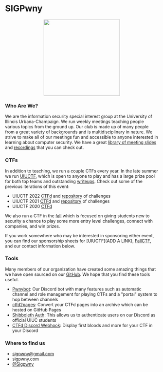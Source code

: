 # SIGPwny

<p align="center">
    <img width="250" src="https://sigpwny.com/images/logo.png?raw=true"/>
</p>

### Who Are We?

We are the information security special interest group at the University of Illinois Urbana-Champaign. We run weekly meetings teaching people various topics from the ground up. Our club is made up of many people from a great variety of backgrounds and is multidisciplinary in nature. We strive to make all of our meetings fun and accessible to anyone interested in learning about computer security. We have a great [library of meeting slides](https://sigpwny.com/presentation/) and [recordings](https://www.youtube.com/channel/UC3fWGYI7-Kt3Gi0aOIZMicg) that you can check out. 

### CTFs

In addition to teaching, we run a couple CTFs every year. In the late summer we run [UIUCTF](https://uiuc.tf/), which is open to anyone to play and has a large prize pool for both top teams and outstanding [writeups](https://sigpwny.com/writeups/). Check out some of the previous iterations of this event:

- UIUCTF 2022 [CTFd](https://2022.uiuc.tf/) and [repository](https://github.com/sigpwny/UIUCTF-2022-Public) of challenges
- UIUCTF 2021 [CTFd](https://2021.uiuc.tf/) and [repository](https://github.com/sigpwny/UIUCTF-2021-Public) of challenges
- UIUCTF 2020 [CTFd](https://2020.uiuc.tf/)

We also run a CTF in the [fall](https://fallctf.sigpwny.com/) which is focused on giving students new to security a chance to play some more entry level challenges, connect with companies, and win prizes.

If you work somewhere who may be interested in sponsoring either event, you can find our sponsorship sheets for [UIUCTF](ADD A LINK), [FallCTF](https://fallctf.sigpwny.com/sponsor-sheet-v2.pdf), and our contact information below.

### Tools

Many members of our organization have created some amazing things that we have open sourced on our [GitHub](https://github.com/sigpwny). We hope that you find these tools useful.

- [Pwnybot](https://github.com/sigpwny/pwnybot): Our Discord bot with many features such as automatic channel and role management for playing CTFs and a "portal" system to hop between channels
- [ctfd2pages](https://github.com/sigpwny/ctfd2pages): Convert your CTFd pages into an archive which can be hosted on GitHub Pages
- [Shibboleth Auth](https://github.com/sigpwny/sigpwny-shibboleth-auth): This allows us to authenticate users on our Discord as official UIUC students
- [CTFd Discord Webhook](https://github.com/sigpwny/ctfd-discord-webhook-plugin): Display first bloods and more for your CTF in your Discord


### Where to find us

- [sigpwny@gmail.com](mailto:sigpwny@gmail.com)
- [sigpwny.com](https://sigpwny.com/) 
- [@Sigpwny](https://twitter.com/SIGPwny) 
